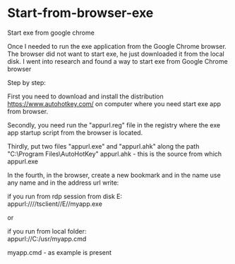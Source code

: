 # Start-from-browser-exe
 Start exe from google chrome

Once I needed to run the exe application from the Google Chrome browser. The browser did not want to start exe, he just downloaded it from the local disk. I went into research and found a way to start exe from Google Chrome browser

Step by step:

First you need to download and install the distribution https://www.autohotkey.com/ on computer where you need start exe app from browser.

Secondly, you need run the "appurl.reg" file in the registry where the exe app startup script from the browser is located.

Thirdly, put two files "appurl.exe" and "appurl.ahk" along the path "C:\Program Files\AutoHotKey\"
appurl.ahk - this is the source from which appurl.exe

In the fourth, in the browser, create a new bookmark and in the name use any name and in the address url write:

if you run from rdp session from disk E:\
appurl:////tsclient//E//myapp.exe    

or

if you run from local folder:  
 appurl://C:/usr/myapp.cmd    

myapp.cmd - as example is present
